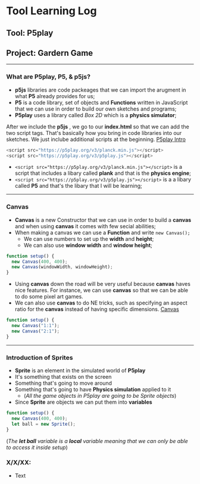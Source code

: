 # Tool Learning Log

## Tool: **P5play**

## Project: **Gardern Game**

---

### What are P5play, P5, & p5js?

* **p5js** libraries are code packeages that we can import the arugment in what **P5** already provides for us;
* **P5** is a code library, set of objects and **Functions** written in JavaScript that we can use in order to build our own sketches and programs;
* **P5play** uses a library called _Box 2D_ which is a **physics simulator**;

After we include the **p5js** , we go to our **index.html** so that we can add the two script tags. That's basically how you bring in code libraries into our sketches. We just inclube additional scripts at the beginning. [P5play Intro](https://editor.p5js.org/kiaram2249/sketches/VtfUHQrwN)

```js
<script src="https://p5play.org/v3/planck.min.js"></script>
<script src="https://p5play.org/v3/p5play.js"></script>
```

* ```<script src="https://p5play.org/v3/planck.min.js"></script>``` is a script that includes a libary called **plank** and that is the **physics engine**;
* ```<script src="https://p5play.org/v3/p5play.js"></script>``` is a a libary called **P5** and that's the libary that I will be learning;

---

### Canvas

* **Canvas** is a new Constructor that we can use in order to build a **canvas** and when using **canvas** it comes with few secial abilities;
* When making a canvas we can use a **Function** and write ```new Canvas();```
   * We can use numbers to set up the **width** and **height**;
   * We can also use **window width** and **window height**;

```js
function setup() {
  new Canvas(400, 400);
  new Canvas(windowWidth, windowHeight);
}
```

* Using **canvas** down the road will be very useful because **canvas** haves nice features. For instance, we can use **canvas** so that we can be able to do some pixel art games.
* We can also use **canvas** to do NE tricks, such as specifying an aspect ratio for the **canvas** instead of having specific dimensions. [Canvas](https://editor.p5js.org/kiaram2249/sketches/VtfUHQrwN)

```js
function setup() {
  new Canvas("1:1");
  new Canvas("2:1");
}
```

---

### Introduction of Sprites

* **Sprite** is an element in the simulated world of **P5play**
* It's something that exists on the screen
* Something that's going to move around
* Something that's going to have **Physics simulation** applied to it
   * (_All the game objects in P5play are going to be Sprite objects_)
* Since **Sprite** are objects we can put them into **variables**

```js
function setup() {
  new Canvas(400, 400);
  let ball = new Sprite();
}
```
(_The **let ball** variable is a **local** variable meaning that we can only be able to access it inside setup_)




### X/X/XX:
* Text


<!-- 
* Links you used today (websites, videos, etc)
* Things you tried, progress you made, etc
* Challenges, a-ha moments, etc
* Questions you still have
* What you're going to try next
-->
